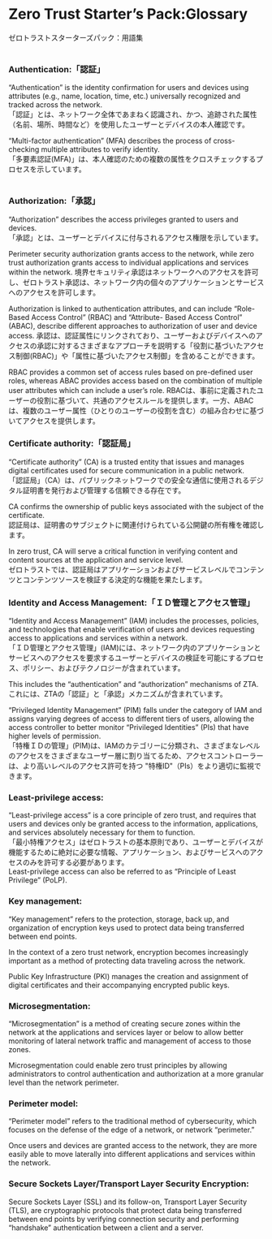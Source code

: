 # Zero Trust Starter’s Pack:Glossary
ゼロトラストスターターズパック：用語集  
<br>
### Authentication:「認証」
 “Authentication” is the identity confirmation for users and devices using attributes (e.g., name, location, time, etc.) universally recognized and tracked across the network.  
「認証」とは、ネットワーク全体であまねく認識され、かつ、追跡された属性（名前、場所、時間など）を使用したユーザーとデバイスの本人確認です。

“Multi-factor authentication” (MFA) describes the process of cross-checking multiple attributes to verify identity.  
「多要素認証(MFA)」は、本人確認のための複数の属性をクロスチェックするプロセスを示しています。  
<br>

### Authorization:「承認」
 “Authorization” describes the access privileges granted to users and devices.  
「承認」とは、ユーザーとデバイスに付与されるアクセス権限を示しています。

Perimeter security authorization grants access to the network, while zero trust authorization grants access to individual applications and services within the network. 
境界セキュリティ承認はネットワークへのアクセスを許可し、ゼロトラスト承認は、ネットワーク内の個々のアプリケーションとサービスへのアクセスを許可します。  

Authorization is linked to authentication attributes, and can include “Role-Based Access Control” (RBAC) and “Attribute- Based Access Control” (ABAC), describe different approaches to authorization of user and device access.
承認は、認証属性にリンクされており、ユーザーおよびデバイスへのアクセスの承認に対するさまざまなアプローチを説明する「役割に基づいたアクセス制御(RBAC)」や「属性に基づいたアクセス制御」を含めることができます。  

RBAC provides a common set of access rules based on pre-defined user roles, whereas ABAC provides access based on the combination of multiple user attributes which can include a user’s role. 
RBACは、事前に定義されたユーザーの役割に基づいて、共通のアクセスルールを提供します。一方、ABACは、複数のユーザー属性（ひとりのユーザーの役割を含む）の組み合わせに基づいてアクセスを提供します。  

### Certificate authority:「認証局」
“Certificate authority” (CA) is a trusted entity that issues and manages digital certificates used for secure communication in a public network.  
「認証局」（CA）は、パブリックネットワークでの安全な通信に使用されるデジタル証明書を発行および管理する信頼できる存在です。  

CA confirms the ownership of public keys associated with the subject of the certificate.  
認証局は、証明書のサブジェクトに関連付けられている公開鍵の所有権を確認します。  

In zero trust, CA will serve a critical function in verifying content and content sources at the application and service level.  
ゼロトラストでは、認証局はアプリケーションおよびサービスレベルでコンテンツとコンテンツソースを検証する決定的な機能を果たします。  

### Identity and Access Management:「ＩＤ管理とアクセス管理」
“Identity and Access Management” (IAM) includes the processes, policies, and technologies that enable verification of users and devices requesting access to applications and services within a network.   
「ＩＤ管理とアクセス管理」(IAM)には、ネットワーク内のアプリケーションとサービスへのアクセスを要求するユーザーとデバイスの検証を可能にするプロセス、ポリシー、およびテクノロジーが含まれています。  

This includes the “authentication” and “authorization” mechanisms of ZTA.  
これには、ZTAの「認証」と「承認」メカニズムが含まれています。  

“Privileged Identity Management” (PIM) falls under the category of IAM and assigns varying degrees of access to different tiers of users, allowing the access controller to better monitor “Privileged Identities” (PIs) that have higher levels of permission.  
「特権ＩＤの管理」(PIM)は、IAMのカテゴリーに分類され、さまざまなレベルのアクセスをさまざまなユーザー層に割り当てるため、アクセスコントローラーは、より高いレベルのアクセス許可を持つ "特権ID"（PIs）をより適切に監視できます。  

### Least-privilege access:
“Least-privilege access” is a core principle of zero trust, and requires that users and devices only be granted access to the information, applications, and services absolutely necessary for them to function.  
「最小特権アクセス」はゼロトラストの基本原則であり、ユーザーとデバイスが機能するために絶対に必要な情報、アプリケーション、およびサービスへのアクセスのみを許可する必要があります。  
Least-privilege access can also be referred to as “Principle of Least Privilege” (PoLP).

### Key management:
“Key management” refers to the protection, storage, back up, and organization of encryption keys used to protect data being transferred between end points.

In the context of a zero trust network, encryption becomes increasingly important as a method of protecting data traveling across the network.

Public Key Infrastructure (PKI) manages the creation and assignment of digital certificates and their accompanying encrypted public keys.

### Microsegmentation:
“Microsegmentation” is a method of creating secure zones within the network at the applications and services layer or below to allow better monitoring of lateral network traffic and management of access to those zones.

Microsegmentation could enable zero trust principles by allowing administrators to control authentication and authorization at a more granular level than the network perimeter. 

### Perimeter model:
“Perimeter model” refers to the traditional method of cybersecurity, which focuses on the defense of the edge of a network, or network “perimeter.”

Once users and devices are granted access to the network, they are more easily able to move laterally into different applications and services within the network.

### Secure Sockets Layer/Transport Layer Security Encryption:
Secure Sockets Layer (SSL) and its follow-on, Transport Layer Security (TLS), are cryptographic protocols that protect data being transferred between end points by verifying connection security and performing “handshake” authentication between a client and a server. 
